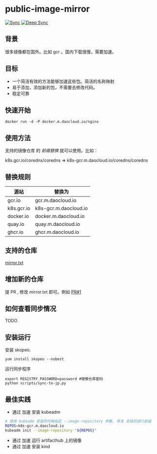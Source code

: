 # public-image-mirror

[![Sync](https://gist.github.com/wzshiming/6e1f67a5184f93cefc5b2c670a5813e5/raw/daocloud-sync-badge.svg)](https://github.com/DaoCloud/public-image-mirror/blob/main/.github/workflows/sync-check.yml)
[![Deep Sync](https://gist.github.com/wzshiming/6e1f67a5184f93cefc5b2c670a5813e5/raw/daocloud-deep-sync-badge.svg)](https://github.com/DaoCloud/public-image-mirror/blob/main/.github/workflows/deep-sync-check.yml)

## 背景
很多镜像都在国外。比如 gcr 。国内下载很慢，需要加速。

## 目标

* 一个简洁有效的方法能够加速这些包。简洁的名称映射
* 易于添加，添加新的包，不需要去修改代码。
* 稳定可靠

## 快速开始

```
docker run -d -P docker.m.daocloud.io/nginx

```




## 使用方法

支持的镜像仓库 的 *前缀替换* 就可以使用。比如：

k8s.gcr.io/coredns/coredns => k8s-gcr.m.daocloud.io/coredns/coredns

## 替换规则

| 源站     | 替换为 |
| -------  | ------- |
| gcr.io  |  gcr.m.daocloud.io       |
| k8s.gcr.io  |  k8s-gcr.m.daocloud.io      |
| docker.io  |  docker.m.daocloud.io      |
| quay.io  |  quay.m.daocloud.io     |
| ghcr.io  | ghcr.m.daocloud.io   |

## 支持的仓库

[mirror.txt](mirror.txt)

## 增加新的仓库

提 PR , 修改 mirror.txt 即可。例如 [PR#1](https://github.com/DaoCloud/public-image-mirror/pull/1/)

## 如何查看同步情况

TODO


## 安装运行

安装 skopeo.
```
yum install skopeo --nobest
```


运行同步程序

```
export REGISTRY_PASSWORD=password #镜像仓库密码
python scripts/sync-to-jp.py
```


## 最佳实践
* 通过 加速 安装 kubeadm
``` bash
# 使用 kubeadm 安装的时候指定 --image-repository 参数, 修复 安装的进行前缀
REPOS=k8s-gcr.m.daocloud.io
kubeadm init --image-repository "${REPOS}"
```

* 通过 加速 运行 artifacthub 上的镜像
* 通过 加速 安装 kind

